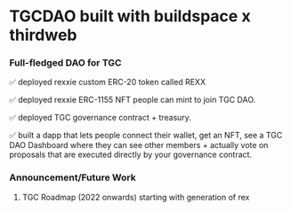 # TGCDAO built with buildspace x thirdweb

### Full-fledged DAO for TGC

✅ deployed rexxie custom ERC-20 token called REXX

✅ deployed rexxie ERC-1155 NFT people can mint to join TGC DAO.

✅ deployed TGC governance contract + treasury.

✅ built a dapp that lets people connect their wallet, get an NFT, see a TGC DAO Dashboard where they can see other members + actually vote on proposals that are executed directly by your governance contract.

### Announcement/Future Work

1. TGC Roadmap (2022 onwards) starting with generation of rex
